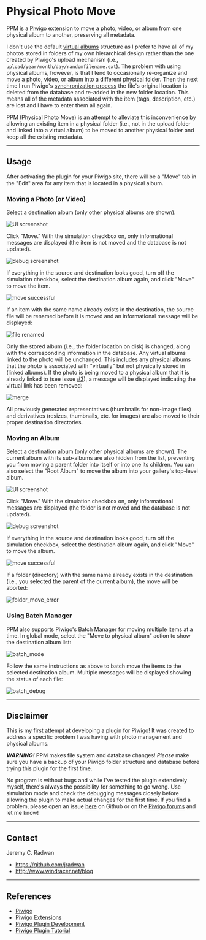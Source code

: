 # Physical Photo Move
PPM is a [Piwigo](http://piwigo.org/) extension to move a photo, video, or album from one physical album to another, preserving all metadata.

I don't use the default [virtual albums](https://doc.piwigo.org/organizing-albums/albums-and-sub-albums-piwigo#block-216b1326eaf1475a97c7f1d9b29c1eef) structure as I prefer to have all of my photos stored in folders of my own hierarchical design rather than the one created by Piwigo's upload mechanism (i.e., `upload/year/month/day/randomfilename.ext`). The problem with using physical albums, however, is that I tend to occasionally re-organize and move a photo, video, or album into a different physical folder. Then the next time I run Piwigo's [synchronization process](https://doc.piwigo.org/self-hosting-piwigo/importing-and-synchronizing-ftp-photos#block-993d2aa78eb843afad365ed5709725d3) the file's original location is deleted from the database and re-added in the new folder location. This means all of the metadata associated with the item (tags, description, etc.) are lost and I have to enter them all again.

PPM (Physical Photo Move) is an attempt to alleviate this inconvenience by allowing an existing item in a physical folder (i.e., not in the upload folder and linked into a virtual album) to be moved to another physical folder and keep all the existing metadata.

- - -
## Usage

After activating the plugin for your Piwigo site, there will be a "Move" tab in the "Edit" area for any item that is located in a physical album.

### Moving a Photo (or Video)

Select a destination album (only other physical albums are shown).

![UI screenshot](resources/ppm-main-ui-file.jpg)

Click "Move." With the simulation checkbox on, only informational messages are displayed (the item is not moved and the database is not updated). 

![debug screenshot](resources/ppm-debug-info-file.jpg)

If everything in the source and destination looks good, turn off the simulation checkbox, select the destination album again, and click "Move" to move the item.

![move successful](resources/ppm-moved-file.jpg)

If an item with the same name already exists in the destination, the source file will be renamed before it is moved and an informational message will be displayed:

![file renamed](resources/ppm-rename.jpg)

Only the stored album (i.e., the folder location on disk) is changed, along with the corresponding information in the database. Any virtual albums linked to the photo will be unchanged. This includes any physical albums that the photo is associated with "virtually" but not physically stored in (linked albums). If the photo is being moved to a physical album that it is already linked to (see issue [#3](https://github.com/jradwan/Piwigo-physical_photo_move/issues/3)), a message will be displayed indicating the virtual link has been removed:

![merge](resources/ppm-virtual-merge.jpg)

All previously generated representatives (thumbnails for non-image files) and derivatives (resizes, thumbnails, etc. for images) are also moved to their proper destination directories.

### Moving an Album

Select a destination album (only other physical albums are shown). The current album with its sub-albums are also hidden from the list, preventing you from moving a parent folder into itself or into one its children. You can also select the "Root Album" to move the album into your gallery's top-level album.

![UI screenshot](resources/ppm-main-ui-folder.jpg)

Click "Move." With the simulation checkbox on, only informational messages are displayed (the folder is not moved and the database is not updated). 

![debug screenshot](resources/ppm-debug-info-folder.jpg)

If everything in the source and destination looks good, turn off the simulation checkbox, select the destination album again, and click "Move" to move the album.

![move successful](resources/ppm-moved-folder.jpg)

If a folder (directory) with the same name already exists in the destination (i.e., you selected the parent of the current album), the move will be aborted:

![folder_move_error](resources/ppm-folder-error.jpg)

### Using Batch Manager

PPM also supports Piwigo's Batch Manager for moving multiple items at a time. In global mode, select the "Move to physical album" action to show the destination album list:

![batch_mode](resources/ppm-batch-ui.jpg)

Follow the same instructions as above to batch move the items to the selected destination album. Multiple messages will be displayed showing the status of each file:

![batch_debug](resources/ppm-batch-debug-info.jpg)

- - -
## Disclaimer

This is my first attempt at developing a plugin for Piwigo! It was created to address a specific problem I was having with photo management and physical albums. 

***WARNING!*** PPM makes file system and database changes! _Please_ make sure you have a backup of your Piwigo folder structure and database before trying this plugin for the first time. 

No program is without bugs and while I've tested the plugin extensively myself, there's always the possibility for something to go wrong. Use simulation mode and check the debugging messages closely before allowing the plugin to make actual changes for the first time. If you find a problem, please open an issue [here](https://github.com/jradwan/Piwigo-physical_photo_move/issues) on Github or on the [Piwigo forums](http://piwigo.org/forum/) and let me know!

- - -
## Contact

Jeremy C. Radwan

- https://github.com/jradwan
- http://www.windracer.net/blog

- - -
## References

- [Piwigo](http://piwigo.org/)
- [Piwigo Extensions](http://piwigo.org/ext/)
- [Piwigo Plugin Development](https://github.com/Piwigo/Piwigo/wiki/Plugin-developpement)
- [Piwigo Plugin Tutorial](https://github.com/Piwigo/Piwigo/wiki/Plugin-Tutorial:-Hello-world!)
